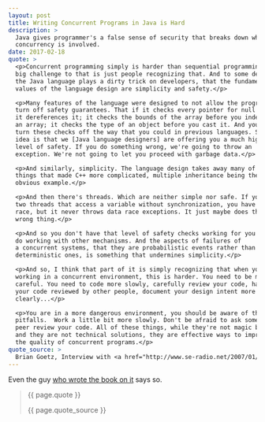 ```yaml
---
layout: post
title: Writing Concurrent Programs in Java is Hard
description: >
  Java gives programmer's a false sense of security that breaks down when
  concurrency is involved.
date: 2017-02-18
quote: >
  <p>Concurrent programming simply is harder than sequential programming, and a
  big challenge to that is just people recognizing that. And to some degree,
  the Java language plays a dirty trick on developers, that the fundamental
  values of the language design are simplicity and safety.</p>

  <p>Many features of the language were designed to not allow the programmer to
  turn off safety guarantees. That if it checks every pointer for null when
  it dereferences it; it checks the bounds of the array before you index into
  an array; it checks the type of an object before you cast it. And you can't
  turn these checks off the way that you could in previous languages. So the
  idea is that we [Java language designers] are offering you a much higher
  level of safety. If you do something wrong, we're going to throw an
  exception. We're not going to let you proceed with garbage data.</p>

  <p>And similarly, simplicity. The language design takes away many of the
  things that made C++ more complicated, multiple inheritance being the
  obvious example.</p>

  <p>And then there's threads. Which are neither simple nor safe. If you have
  two threads that access a variable without synchronization, you have a data
  race, but it never throws data race exceptions. It just maybe does the
  wrong thing.</p>

  <p>And so you don't have that level of safety checks working for you that you
  do working with other mechanisms. And the aspects of failures of
  a concurrent systems, that they are probabilistic events rather than
  deterministic ones, is something that undermines simplicity.</p>

  <p>And so, I think that part of it is simply recognizing that when you are
  working in a concurrent environment, this is harder. You need to be more
  careful. You need to code more slowly, carefully review your code, have
  your code reviewed by other people, document your design intent more
  clearly...</p>

  <p>You are in a more dangerous environment, you should be aware of the
  pitfalls.  Work a little bit more slowly. Don't be afraid to ask someone to
  peer review your code. All of these things, while they're not magic bullets
  and they are not technical solutions, they are effective ways to improve
  the quality of concurrent programs.</p>
quote_source: >
  Brian Goetz, Interview with <a href="http://www.se-radio.net/2007/01/episode-44-interview-brian-goetz-and-david-holmes/">SE Radio @ 45:11</a>
---
```


Even the guy [who wrote the book on it](http://jcip.net/) says so.

<blockquote class="blockquote" style="font-size: 14px;">
  {{ page.quote }}
  <p class="blockquote-footer blockquote-reverse">
  {{ page.quote_source }}
  </p>
</blockquote>
